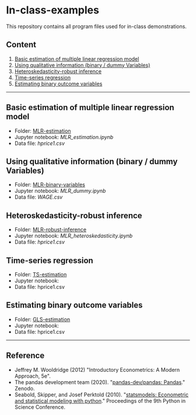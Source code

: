 # In-class-examples

This repository contains all program files used for in-class demonstrations.

## Content
1. [Basic estimation of multiple linear regression model](#Basic-estimation-of-multiple-linear-regression-model)
2. [Using qualitative information (binary / dummy Variables)](#Using-qualitative-information-(binary-/-dummy-Variables))
3. [Heteroskedasticity-robust inference](#Heteroskedasticity-robust-inference)
4. [Time-series regression](#Time-series-regression)
5. [Estimating binary outcome variables](#Estimating-binary-outcome-variables)

***
## Basic estimation of multiple linear regression model
- Folder: [MLR-estimation](https://github.com/REM750-Research-Methods/in-class-examples/tree/main/MLR-estimation)
- Jupyter notebook: *MLR_estimation.ipynb*
- Data file: *hprice1.csv*

## Using qualitative information (binary / dummy Variables)
- Folder: [MLR-binary-variables](https://github.com/REM750-Research-Methods/in-class-examples/tree/main/MLR-binary-variables)
- Jupyter notebook: *MLR_dummy.ipynb*
- Data file: *WAGE.csv*

## Heteroskedasticity-robust inference
- Folder: [MLR-robust-inference](https://github.com/REM750-Research-Methods/in-class-examples/tree/main/MLR-robust-inference)
- Jupyter notebook: *MLR_heteroskedasticity.ipynb*
- Data file: *hprice1.csv*

## Time-series regression
- Folder: [TS-estimation](https://github.com/REM750-Research-Methods/in-class-examples/tree/main/MLR-binary-variables)
- Jupyter notebook:
- Data file: hprice1.csv

## Estimating binary outcome variables
- Folder: [GLS-estimation](https://github.com/REM750-Research-Methods/in-class-examples/tree/main/MLR-binary-variables)
- Jupyter notebook:
- Data file: hprice1.csv

*** 
## Reference
- Jeffrey M. Wooldridge (2012) "Introductory Econometrics: A Modern Approach, 5e".
- The pandas development team (2020). "[pandas-dev/pandas: Pandas](https://pandas.pydata.org/)." Zenodo.
- Seabold, Skipper, and Josef Perktold (2010). "[statsmodels: Econometric and statistical modeling with python](https://www.statsmodels.org/stable/index.html)." Proceedings of the 9th Python in Science Conference.

